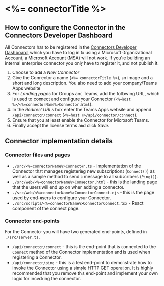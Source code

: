 # <%= connectorTitle %>

## How to configure the Connector in the Connectors Developer Dashboard

All Connectors has to be registered in the [Connectors Developer Dashboard](https://outlook.office.com/connectors/publish), which you have to log in to using a Microsoft Organizational Account, a Microsoft Account (MSA) will not work. If you're building an internal enterprise connector you only have to register it, and not publish it.

1. Choose to add a *New Connector*
2. Give the Connector a name (`<%= connectorTitle %>`), an image and a short and long description. You also need to add your company/Teams Apps website.
3. For *Landing pages* for Groups and Teams, add the following URL, which is used to connect and configure your Connector (`<%=host %>/<%=connectorName%>Connector.html`).
4. In the *Redirect URLs* box enter the Teams Apps website and append `/api/connector/connect` (`<%=host %>/api/connector/connect`).
5. Ensure that you at least enable the Connector for Microsoft Teams.
6. Finally accept the license terms and click *Save*.

## Connector implementation details

### Connector files and pages

* `./src/<%=connectorName%>Connector.ts` - implementation of the Connector that manages registering new subscriptions (`Connect()`) as well as a sample method to send a message to all subscribers (`Ping()`).
* `./src/web/<%=connectorName%>Connector.html` - this is the landing page that the users will end up on when adding a connector.
* `./src/web/<%=connectorName%>ConnectorConnect.ejs` - this is the page used by end-users to configure your Connector.
* `./src/scripts/<%=connectorName%>ConnectorConnect.tsx` - React component of the connect page.

### Connector end-points

For the Connector you will have two generated end-points, defined in `./src/server.ts`.

* `/api/connector/connect` - this is the end-point that is connected to the `Connect` method of the Connector implementation and is used when registering a Connector. 
* `/api/connector/ping` - this is a test end-point to demonstrate how to invoke the Connector using a simple HTTP GET operation. It is highly recommended that you remove this end-point and implement your own logic for incvoking the connector.